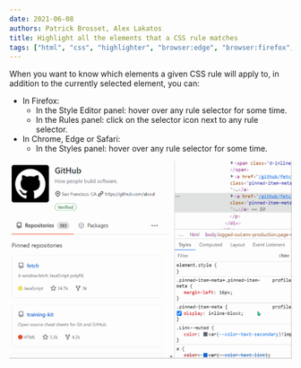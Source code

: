 ```yaml
---
date: 2021-06-08
authors: Patrick Brosset, Alex Lakatos
title: Highlight all the elements that a CSS rule matches
tags: ["html", "css", "highlighter", "browser:edge", "browser:firefox", "browser:chrome", "browser:safari"]
---
```

When you want to know which elements a given CSS rule will apply to, in addition to the currently selected element, you can:

* In Firefox:
  * In the Style Editor panel: hover over any rule selector for some time.
  * In the Rules panel: click on the selector icon next to any rule selector.
* In Chrome, Edge or Safari:
  * In the Styles panel: hover over any rule selector for some time.

![GIF animation showing how hovering over selectors in chrome highlights the matching elements in the page](/assets/img/highlight-matching-elements.gif)